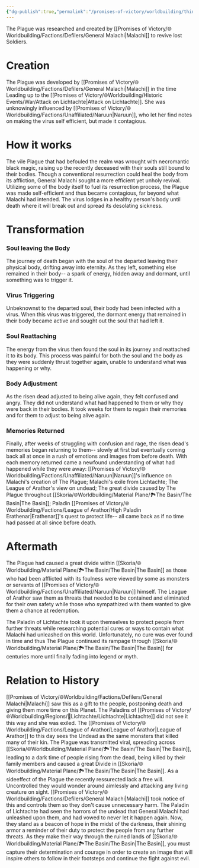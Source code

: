 ```yaml
---
{"dg-publish":true,"permalink":"/promises-of-victory/worldbuilding/things/the-plague/","title":"The Plague","noteIcon":"Thing","created":"2023-01-25T02:26:53.325+01:00","updated":"2023-05-12T20:10:46.258+02:00"}
---
```



The Plague was researched and created by [[Promises of Victory/🌐Worldbuilding/Factions/Defilers/General Malachi\|Malachi]] to revive lost Soldiers.

# Creation

The Plague was developed by [[Promises of Victory/🌐Worldbuilding/Factions/Defilers/General Malachi\|Malachi]] in the time Leading up to the  [[Promises of Victory/🌐Worldbuilding/Historic Events/War/Attack on Lichtachte\|Attack on Lichtachte]].
She was unknowingly influenced by [[Promises of Victory/🌐Worldbuilding/Factions/Unaffiliated/Naruun\|Naruun]], who let her find notes on making the virus self efficient, but made it contagious. 

# How it works
The vile Plague that had befouled the realm was wrought with necromantic black magic, raising up the recently deceased with their souls still bound to their bodies. Though a conventional resurrection could heal the body from its affliction, General Malachi sought a more efficient yet unholy revival. Utilizing some of the body itself to fuel its resurrection process, the Plague was made self-efficient and thus became contagious, far beyond what Malachi had intended. The virus lodges in a healthy person's body until death where it will break out and spread its desolating sickness.

# Transformation

### Soul leaving the Body
The journey of death began with the soul of the departed leaving their physical body, drifting away into eternity. As they left, something else remained in their body-- a spark of energy, hidden away and dormant, until something was to trigger it.

### Virus Triggering
Unbeknownst to the departed soul, their body had been infected with a virus. When this virus was triggered, the dormant energy that remained in their body became active and sought out the soul that had left it.

### Soul Reattaching 
The energy from the virus then found the soul in its journey and reattached it to its body. This process was painful for both the soul and the body as they were suddenly thrust together again, unable to understand what was happening or why. 

### Body Adjustment 
As the risen dead adjusted to being alive again, they felt confused and angry. They did not understand what had happened to them or why they were back in their bodies. It took weeks for them to regain their memories and for them to adjust to being alive again. 

### Memories Returned 
Finally, after weeks of struggling with confusion and rage, the risen dead's memories began returning to them-- slowly at first but eventually coming back all at once in a rush of emotions and images from before death. With each memory returned came a newfound understanding of what had happened while they were away: [[Promises of Victory/🌐Worldbuilding/Factions/Unaffiliated/Naruun\|Naruun]]'s influence on Malachi's creation of The Plague; Malachi's exile from Lichtachte; The League of Arathor's view on undead; The great divide caused by The Plague throughout [[Skoria/🌐Worldbuilding/Material Plane/🏞️The Basin/The Basin\|The Basin]]; Paladin [[Promises of Victory/🌐Worldbuilding/Factions/League of Arathor/High Paladin Erathenar\|Erathenar]]'s quest to protect life-- all came back as if no time had passed at all since before death.


# Aftermath 
The Plague had caused a great divide within [[Skoria/🌐Worldbuilding/Material Plane/🏞️The Basin/The Basin\|The Basin]] as those who had been afflicted with its foulness were viewed by some as monsters or servants of [[Promises of Victory/🌐Worldbuilding/Factions/Unaffiliated/Naruun\|Naruun]] himself. The League of Arathor saw them as threats that needed to be contained and eliminated for their own safety while those who sympathized with them wanted to give them a chance at redemption.

The Paladin of Lichtachte took it upon themselves to protect people from further threats while researching potential cures or ways to contain what Malachi had unleashed on this world. Unfortunately, no cure was ever found in time and thus The Plague continued its rampage through [[Skoria/🌐Worldbuilding/Material Plane/🏞️The Basin/The Basin\|The Basin]] for centuries more until finally fading into legend or myth.


# Relation to History
[[Promises of Victory/🌐Worldbuilding/Factions/Defilers/General Malachi\|Malachi]] saw this as a gift to the people, postponing death and giving them more time on this Planet. The Paladins of [[Promises of Victory/🌐Worldbuilding/Regions/🏰Lichtachte/Lichtachte\|Lichtachte]] did not see it this way and she was exiled. The [[Promises of Victory/🌐Worldbuilding/Factions/League of Arathor/League of Arathor\|League of Arathor]] to this day sees the Undead as the same monsters that killed many of their kin. The Plague was transmitted viral, spreading across [[Skoria/🌐Worldbuilding/Material Plane/🏞️The Basin/The Basin\|The Basin]], leading to a dark time of people rising from the dead, being killed by their family members and caused a great Divide in [[Skoria/🌐Worldbuilding/Material Plane/🏞️The Basin/The Basin\|The Basin]]. As a sideeffect of the Plague the recently ressurected lack a free will. Uncontrolled they would wonder around aimlessly and attacking any living creature on sight. [[Promises of Victory/🌐Worldbuilding/Factions/Defilers/General Malachi\|Malachi]] took notice of this and controls them so they don't cause unnecessary harm. The Paladin of Lichtachte had seen the horrors of the undead that General Malachi had unleashed upon them, and had vowed to never let it happen again. Now, they stand as a beacon of hope in the midst of the darkness, their shining armor a reminder of their duty to protect the people from any further threats. As they make their way through the ruined lands of [[Skoria/🌐Worldbuilding/Material Plane/🏞️The Basin/The Basin\|The Basin]], you must capture their determination and courage in order to create an image that will inspire others to follow in their footsteps and continue the fight against evil. 